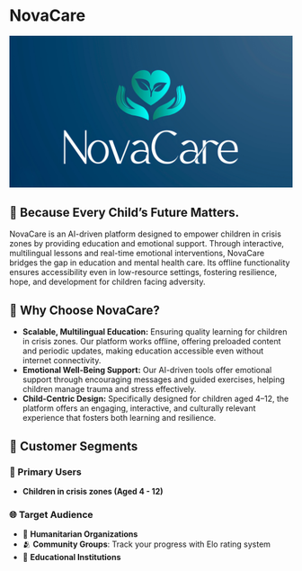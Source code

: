 # NovaCare

![NovaCare Logo](https://github.com/ramygamal231/NovaCare/blob/main/NovaCare%20Logo.png)

## 👦 Because Every Child’s Future Matters.

NovaCare is an AI-driven platform designed to empower children in crisis zones by providing education and emotional support. Through interactive, multilingual lessons and real-time emotional interventions, NovaCare bridges the gap in education and mental health care. Its offline functionality ensures accessibility even in low-resource settings, fostering resilience, hope, and development for children facing adversity.

## 🧠 **Why Choose NovaCare?**
- **Scalable, Multilingual Education:** Ensuring quality learning for children in crisis zones. Our platform works offline, offering preloaded content and periodic updates, making education accessible even without internet connectivity.
- **Emotional Well-Being Support:** Our AI-driven tools offer emotional support through encouraging messages and guided exercises, helping children manage trauma and stress effectively. 
- **Child-Centric Design:** Specifically designed for children aged 4–12, the platform offers an engaging, interactive, and culturally relevant experience that fosters both learning and resilience.

## 🎯 Customer Segments

### 👶 Primary Users
- **Children in crisis zones (Aged 4 - 12)**

### 🌐 Target Audience
- 🤝 **Humanitarian Organizations**
- 🫂 **Community Groups**: Track your progress with Elo rating system
- 📝 **Educational Institutions**
